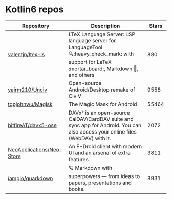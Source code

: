 # Kotlin6 repos

| Repository                                                                | Description                                                                                                                                                | Stars |
| ------------------------------------------------------------------------- | ---------------------------------------------------------------------------------------------------------------------------------------------------------- | ----- |
| [valentjn/ltex-ls](https://github.com/valentjn/ltex-ls)                   | LTeX Language Server: LSP language server for LanguageTool :mag::heavy\_check\_mark: with support for LaTeX :mortar\_board:, Markdown :pencil:, and others | 880   |
| [yairm210/Unciv](https://github.com/yairm210/Unciv)                       | Open-source Android/Desktop remake of Civ V                                                                                                                | 9558  |
| [topjohnwu/Magisk](https://github.com/topjohnwu/Magisk)                   | The Magic Mask for Android                                                                                                                                 | 55464 |
| [bitfireAT/davx5-ose](https://github.com/bitfireAT/davx5-ose)             | DAVx⁵ is an open-source CalDAV/CardDAV suite and sync app for Android. You can also access your online files (WebDAV) with it.                             | 2072  |
| [NeoApplications/Neo-Store](https://github.com/NeoApplications/Neo-Store) | An F-Droid client with modern UI and an arsenal of extra features.                                                                                         | 3811  |
| [iamgio/quarkdown](https://github.com/iamgio/quarkdown)                   | 🪐 Markdown with superpowers — from ideas to papers, presentations and books.                                                                              | 8931  |
